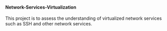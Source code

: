#### Network-Services-Virtualization

This project is to assess the understanding of virtualized network services such as SSH and other network services.

